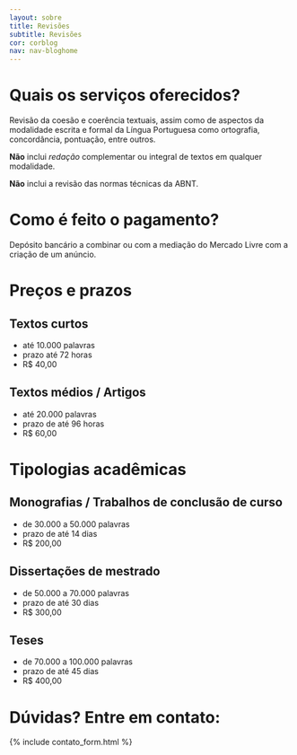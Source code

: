 ```yaml
---
layout: sobre
title: Revisões
subtitle: Revisões
cor: corblog
nav: nav-bloghome
---
```


# Quais os serviços oferecidos?

Revisão da coesão e coerência textuais, assim como de aspectos da modalidade escrita e formal da Língua Portuguesa como ortografia, concordância, pontuação, entre outros.

**Não** inclui *redação* complementar ou integral de textos em qualquer modalidade.

**Não** inclui a revisão das normas técnicas da ABNT.

# Como é feito o pagamento?

Depósito bancário a combinar ou com a mediação do Mercado Livre com a criação de um anúncio.

# Preços e prazos

## Textos curtos

+ até 10.000 palavras 
+ prazo até 72 horas
+ R$ 40,00

## Textos médios / Artigos

+ até 20.000 palavras
+ prazo de até 96 horas
+ R$ 60,00

# Tipologias acadêmicas

## Monografias / Trabalhos de conclusão de curso

+ de 30.000 a 50.000 palavras
+ prazo de até 14 dias
+ R$ 200,00

## Dissertações de mestrado

+ de 50.000 a 70.000 palavras
+ prazo de até 30 dias
+ R$ 300,00

## Teses

+ de 70.000 a 100.000 palavras
+ prazo de até 45 dias
+ R$ 400,00

# Dúvidas? Entre em contato:

{% include contato_form.html %}

